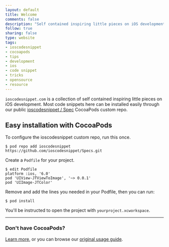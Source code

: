 ```yaml
--- 
layout: default
title: Welcome
comments: false
description: "Self contained inspiring little pieces on iOS development. Now available on ioscodesnippet Cocoapods repo."
follow: true
sharing: false
type: website
tags:
- ioscodesnippet
- cocoapods
- tips
- development
- ios
- code snippet
- tricks
- opensource
- resource
---
```


`ioscodesnippet.com` is a collection of self contained inspiring little pieces on iOS development. Most code snippets here can be installed easily through our public [ioscodesnippet / Spec][1] CocoaPods custom repo.

Easy installation with CocoaPods
---

To configure the ioscodesnippet custom repo, run this once.

    $ pod repo add ioscodesnippet https://github.com/ioscodesnippet/Specs.git

Create a `Podfile` for your project.

    $ edit Podfile
    platform :ios, '6.0'
    pod 'UIView-JTViewToImage', '~> 0.0.1'
    pod 'UIImage-JTColor'

Remove and add the lines you needed in your Podfile, then you can run:

    $ pod install

You'll be instructed to open the project with `yourproject.xcworkspace`.

---

### Don't have CocoaPods? 

[Learn more][Cocoapods], or you can browse our [original usage guide][1].

[1]: usage
[Cocoapods]:https://github.com/CocoaPods/CocoaPods
